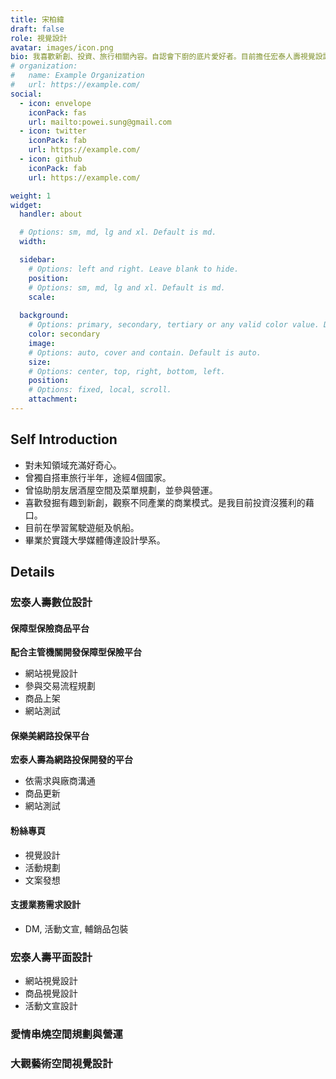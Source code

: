 ```yaml
---
title: 宋柏緯
draft: false
role: 視覺設計
avatar: images/icon.png
bio: 我喜歡新創、投資、旅行相關內容。自認會下廚的底片愛好者。目前擔任宏泰人壽視覺設計。
# organization:
#   name: Example Organization
#   url: https://example.com/
social:
  - icon: envelope
    iconPack: fas
    url: mailto:powei.sung@gmail.com
  - icon: twitter
    iconPack: fab
    url: https://example.com/
  - icon: github
    iconPack: fab
    url: https://example.com/

weight: 1
widget:
  handler: about

  # Options: sm, md, lg and xl. Default is md.
  width:

  sidebar:
    # Options: left and right. Leave blank to hide.
    position:
    # Options: sm, md, lg and xl. Default is md.
    scale:
  
  background:
    # Options: primary, secondary, tertiary or any valid color value. Default is primary.
    color: secondary
    image:
    # Options: auto, cover and contain. Default is auto.
    size:
    # Options: center, top, right, bottom, left.
    position:
    # Options: fixed, local, scroll.
    attachment: 
---
```


## Self Introduction

- 對未知領域充滿好奇心。
- 曾獨自搭車旅行半年，途經4個國家。
- 曾協助朋友居酒屋空間及菜單規劃，並參與營運。
- 喜歡發掘有趣到新創，觀察不同產業的商業模式。是我目前投資沒獲利的藉口。
- 目前在學習駕駛遊艇及帆船。
- 畢業於實踐大學媒體傳達設計學系。

## Details  

### 宏泰人壽數位設計
#### 保障型保險商品平台
__配合主管機關開發保障型保險平台__
- 網站視覺設計
- 參與交易流程規劃
- 商品上架
- 網站測試
#### 保樂美網路投保平台
__宏泰人壽為網路投保開發的平台__
- 依需求與廠商溝通
- 商品更新
- 網站測試
#### 粉絲專頁
- 視覺設計
- 活動規劃
- 文案發想
#### 支援業務需求設計
- DM, 活動文宣, 輔銷品包裝
### 宏泰人壽平面設計
- 網站視覺設計
- 商品視覺設計
- 活動文宣設計
### 愛情串燒空間規劃與營運
### 大觀藝術空間視覺設計